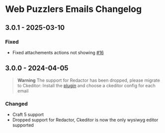 # Web Puzzlers Emails Changelog

## 3.0.1 - 2025-03-10

### Fixed

- Fixed attachements actions not showing [#16](https://github.com/ryssbowh/craft-emails/issues/16)

## 3.0.0 - 2024-04-05

> **Warning**
> The support for Redactor has been dropped, please migrate to Ckeditor: Install the [plugin](https://plugins.craftcms.com/ckeditor) and choose a ckeditor config for each email

### Changed

- Craft 5 support
- Dropped support for Redactor, Ckeditor is now the only wysiwyg editor supported
